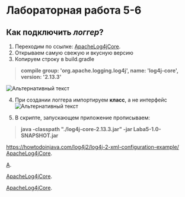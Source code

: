 # Лабораторная работа 5-6

## Как подключить ***логгер***?
1.  Переходим по ссылке: [ApacheLog4jCore](https://mvnrepository.com/artifact/org.apache.logging.log4j/log4j-core). 
2.  Открываем самую свежую и вкусную версию
3.  Копируем строку в build.gradle 

>   **compile group: 'org.apache.logging.log4j', name: 'log4j-core', version: '2.13.3'**

![Альтернативный текст](https://sun1-22.userapi.com/dHxyPVdfE6LgYb-K1JY-woJ61Uw7HIjd7t025A/OasIetjGZRA.jpg "ну ЧТО ПОЛУНОЧНИКИ")

4.  При создании логгера импортируем **класс**, а не интерфейс
![Альтернативный текст](https://sun1-19.userapi.com/oCmL8xOYNNw_yDpP076AFAzYOzHsViyDUYcCgQ/kYzApTIPzB8.jpg "ПО КОФЕЙКУ И ТУЦ ТУЦ ПО КЛАВЕ")

5.  В скрипте, запускающем приложение прописываем:
>   **java -classpath "./log4j-core-2.13.3.jar" -jar Laba5-1.0-SNAPSHOT.jar**

https://howtodoinjava.com/log4j2/log4j-2-xml-configuration-example/
[ApacheLog4jCore](https://howtodoinjava.com/log4j2/log4j-2-xml-configuration-example/). 


[A](https://mkyong.com/logging/apache-log4j-2-tutorials/). 

[ApacheLog4jCore](https://www.scalyr.com/blog/maven-log4j2-project/). 

[ApacheLog4jCore](https://howtodoinjava.com/log4j2/log4j-2-xml-configuration-example/). 
